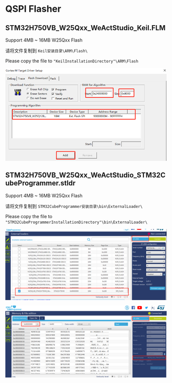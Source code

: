 # QSPI Flasher

## STM32H750VB_W25Qxx_WeActStudio_Keil.FLM

Support 4MB ~ 16MB W25Qxx Flash

请将文件复制到 `Keil安装目录\ARM\Flash\`

Please copy the file to `"KeilInstallationDirectory"\ARM\Flash`

![](Images\KeilSetup.png)


## STM32H750VB_W25Qxx_WeActStudio_STM32CubeProgrammer.stldr

Support 4MB ~ 16MB W25Qxx Flash

请将文件复制到 `STM32CubeProgrammer安装目录\bin\ExternalLoader\`

Please copy the file to `"STM32CubeProgrammerInstallationDirectory"\bin\ExternalLoader\`

![](Images\STM32CubeProgSetup01.png)

![](Images\STM32CubeProgSetup02.png)
